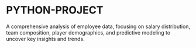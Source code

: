 # PYTHON-PROJECT
A comprehensive analysis of employee data, focusing on salary distribution, team composition, player demographics, and predictive modeling to uncover key insights and trends.
